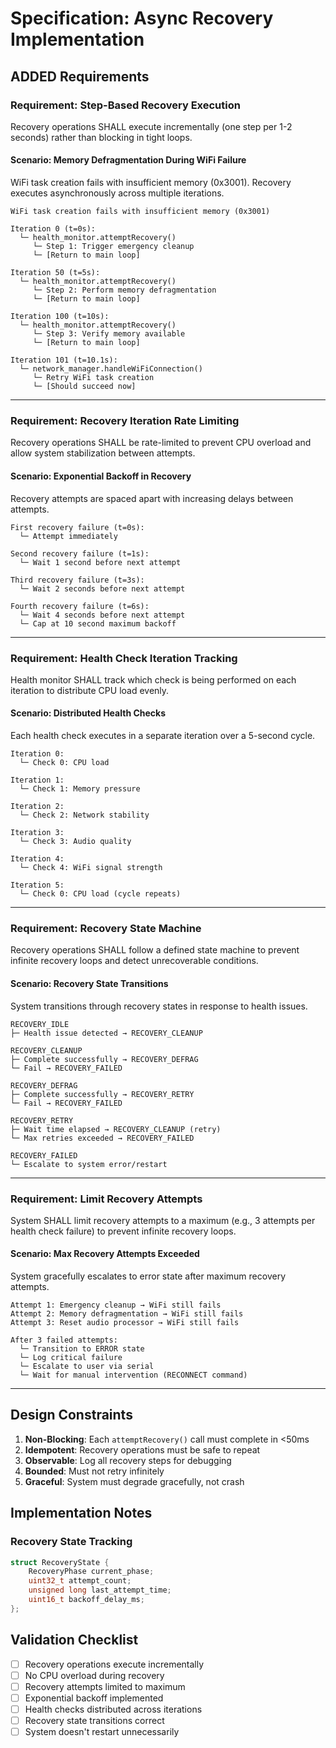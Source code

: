 # Specification: Async Recovery Implementation

## ADDED Requirements

### Requirement: Step-Based Recovery Execution
Recovery operations SHALL execute incrementally (one step per 1-2 seconds) rather than blocking in tight loops.

#### Scenario: Memory Defragmentation During WiFi Failure
WiFi task creation fails with insufficient memory (0x3001). Recovery executes asynchronously across multiple iterations.

```
WiFi task creation fails with insufficient memory (0x3001)

Iteration 0 (t=0s):
  └─ health_monitor.attemptRecovery()
     └─ Step 1: Trigger emergency cleanup
     └─ [Return to main loop]

Iteration 50 (t=5s):
  └─ health_monitor.attemptRecovery()
     └─ Step 2: Perform memory defragmentation
     └─ [Return to main loop]

Iteration 100 (t=10s):
  └─ health_monitor.attemptRecovery()
     └─ Step 3: Verify memory available
     └─ [Return to main loop]

Iteration 101 (t=10.1s):
  └─ network_manager.handleWiFiConnection()
     └─ Retry WiFi task creation
     └─ [Should succeed now]
```

---

### Requirement: Recovery Iteration Rate Limiting
Recovery operations SHALL be rate-limited to prevent CPU overload and allow system stabilization between attempts.

#### Scenario: Exponential Backoff in Recovery
Recovery attempts are spaced apart with increasing delays between attempts.

```
First recovery failure (t=0s):
  └─ Attempt immediately

Second recovery failure (t=1s):
  └─ Wait 1 second before next attempt

Third recovery failure (t=3s):
  └─ Wait 2 seconds before next attempt

Fourth recovery failure (t=6s):
  └─ Wait 4 seconds before next attempt
  └─ Cap at 10 second maximum backoff
```

---

### Requirement: Health Check Iteration Tracking
Health monitor SHALL track which check is being performed on each iteration to distribute CPU load evenly.

#### Scenario: Distributed Health Checks
Each health check executes in a separate iteration over a 5-second cycle.

```
Iteration 0:
  └─ Check 0: CPU load

Iteration 1:
  └─ Check 1: Memory pressure

Iteration 2:
  └─ Check 2: Network stability

Iteration 3:
  └─ Check 3: Audio quality

Iteration 4:
  └─ Check 4: WiFi signal strength

Iteration 5:
  └─ Check 0: CPU load (cycle repeats)
```

---

### Requirement: Recovery State Machine
Recovery operations SHALL follow a defined state machine to prevent infinite recovery loops and detect unrecoverable conditions.

#### Scenario: Recovery State Transitions
System transitions through recovery states in response to health issues.

```
RECOVERY_IDLE
├─ Health issue detected → RECOVERY_CLEANUP

RECOVERY_CLEANUP
├─ Complete successfully → RECOVERY_DEFRAG
└─ Fail → RECOVERY_FAILED

RECOVERY_DEFRAG
├─ Complete successfully → RECOVERY_RETRY
└─ Fail → RECOVERY_FAILED

RECOVERY_RETRY
├─ Wait time elapsed → RECOVERY_CLEANUP (retry)
└─ Max retries exceeded → RECOVERY_FAILED

RECOVERY_FAILED
└─ Escalate to system error/restart
```

---

### Requirement: Limit Recovery Attempts
System SHALL limit recovery attempts to a maximum (e.g., 3 attempts per health check failure) to prevent infinite recovery loops.

#### Scenario: Max Recovery Attempts Exceeded
System gracefully escalates to error state after maximum recovery attempts.

```
Attempt 1: Emergency cleanup → WiFi still fails
Attempt 2: Memory defragmentation → WiFi still fails
Attempt 3: Reset audio processor → WiFi still fails

After 3 failed attempts:
  └─ Transition to ERROR state
  └─ Log critical failure
  └─ Escalate to user via serial
  └─ Wait for manual intervention (RECONNECT command)
```

---

## Design Constraints

1. **Non-Blocking**: Each `attemptRecovery()` call must complete in <50ms
2. **Idempotent**: Recovery operations must be safe to repeat
3. **Observable**: Log all recovery steps for debugging
4. **Bounded**: Must not retry infinitely
5. **Graceful**: System must degrade gracefully, not crash

## Implementation Notes

### Recovery State Tracking
```cpp
struct RecoveryState {
    RecoveryPhase current_phase;
    uint32_t attempt_count;
    unsigned long last_attempt_time;
    uint16_t backoff_delay_ms;
};
```

## Validation Checklist

- [ ] Recovery operations execute incrementally
- [ ] No CPU overload during recovery
- [ ] Recovery attempts limited to maximum
- [ ] Exponential backoff implemented
- [ ] Health checks distributed across iterations
- [ ] Recovery state transitions correct
- [ ] System doesn't restart unnecessarily
